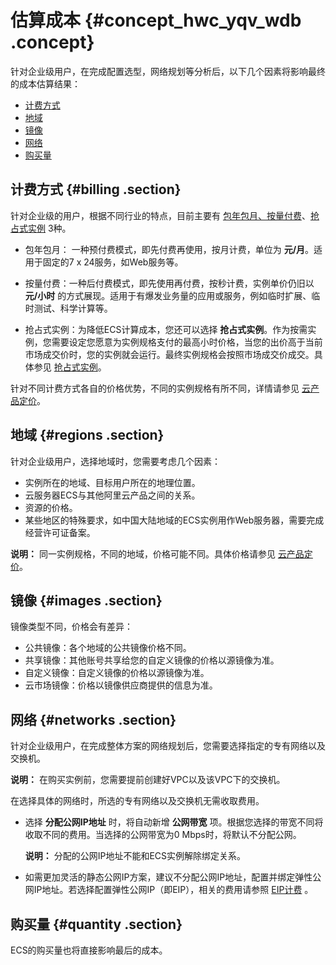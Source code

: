 # 估算成本 {#concept_hwc_yqv_wdb .concept}

针对企业级用户，在完成配置选型，网络规划等分析后，以下几个因素将影响最终的成本估算结果：

-   [计费方式](#billing)
-   [地域](#regions)
-   [镜像](#images)
-   [网络](#networks)
-   [购买量](#quantity)

## 计费方式 {#billing .section}

针对企业级的用户，根据不同行业的特点，目前主要有 [包年包月、按量付费](../../../../intl.zh-CN/产品定价/计费对比.md#)、[抢占式实例](../../../../intl.zh-CN/产品简介/实例/抢占式实例.md#) 3种。

-   包年包月： 一种预付费模式，即先付费再使用，按月计费，单位为 **元/月**。适用于固定的7 x 24服务，如Web服务等。
-   按量付费：一种后付费模式，即先使用再付费，按秒计费，实例单价仍旧以 **元/小时** 的方式展现。适用于有爆发业务量的应用或服务，例如临时扩展、临时测试、科学计算等。

-   抢占式实例：为降低ECS计算成本，您还可以选择 **抢占式实例**。作为按需实例，您需要设定您愿意为实例规格支付的最高小时价格，当您的出价高于当前市场成交价时，您的实例就会运行。最终实例规格会按照市场成交价成交。具体参见 [抢占式实例](../../../../intl.zh-CN/产品简介/实例/抢占式实例.md#)。


针对不同计费方式各自的价格优势，不同的实例规格有所不同，详情请参见 [云产品定价](https://www.alibabacloud.com/product/ecs)。

## 地域 {#regions .section}

针对企业级用户，选择地域时，您需要考虑几个因素：

-   实例所在的地域、目标用户所在的地理位置。
-   云服务器ECS与其他阿里云产品之间的关系。
-   资源的价格。
-   某些地区的特殊要求，如中国大陆地域的ECS实例用作Web服务器，需要完成经营许可证备案。

**说明：** 同一实例规格，不同的地域，价格可能不同。具体价格请参见 [云产品定价](https://www.alibabacloud.com/product/ecs)。

## 镜像 {#images .section}

镜像类型不同，价格会有差异：

-   公共镜像：各个地域的公共镜像价格不同。
-   共享镜像：其他账号共享给您的自定义镜像的价格以源镜像为准。
-   自定义镜像：自定义镜像的价格以源镜像为准。
-   云市场镜像：价格以镜像供应商提供的信息为准。

## 网络 {#networks .section}

针对企业级用户，在完成整体方案的网络规划后，您需要选择指定的专有网络以及交换机。

**说明：** 在购买实例前，您需要提前创建好VPC以及该VPC下的交换机。

在选择具体的网络时，所选的专有网络以及交换机无需收取费用。

-   选择 **分配公网IP地址** 时，将自动新增 **公网带宽** 项。根据您选择的带宽不同将收取不同的费用。当选择的公网带宽为0 Mbps时，将默认不分配公网。

    **说明：** 分配的公网IP地址不能和ECS实例解除绑定关系。

-   如需更加灵活的静态公网IP方案，建议不分配公网IP地址，配置并绑定弹性公网IP地址。若选择配置弹性公网IP（即EIP），相关的费用请参照 [EIP计费](../../../../intl.zh-CN/产品定价/按量付费.md#) 。


## 购买量 {#quantity .section}

ECS的购买量也将直接影响最后的成本。

